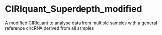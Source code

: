 # CIRIquant_Superdepth_modified
A modified CIRIquant to analyse data from multiple samples with a general reference circRNA derived from all samples
